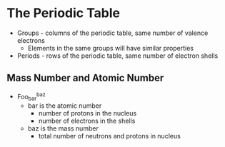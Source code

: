 # The Periodic Table

- Groups - columns of the periodic table, same number of valence electrons
	- Elements in the same groups will have similar properties
- Periods - rows of the periodic table, same number of electron shells

## Mass Number and Atomic Number

- Foo<sub>bar</sub><sup>baz</sup>
	- bar is the atomic number
		- number of protons in the nucleus
		- number of electrons in the shells
	- baz is the mass number
		- total number of neutrons and protons in nucleus
